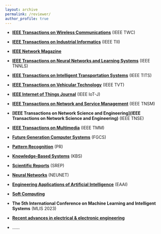 ```yaml
---
layout: archive
permalink: /reviewer/
author_profile: true
---
```

* **[IEEE Transactions on Wireless Communications](https://ieeexplore.ieee.org/xpl/RecentIssue.jsp?punumber=7693)** (IEEE TWC)

* **[IEEE Transactions on Industrial Informatics](https://ieeexplore.ieee.org/xpl/RecentIssue.jsp?punumber=9424)** (IEEE TII)

* **[IEEE Network Magazine](https://ieeexplore.ieee.org/xpl/RecentIssue.jsp?punumber=65)**

* **[IEEE Transactions on Neural Networks and Learning Systems](https://ieeexplore.ieee.org/xpl/RecentIssue.jsp?punumber=5962385)** (IEEE TNNLS)

* **[IEEE Transactions on Intelligent Transportation Systems](https://ieeexplore.ieee.org/xpl/RecentIssue.jsp?punumber=6979)** (IEEE TITS)

* **[IEEE Transactions on Vehicular Technology](https://ieeexplore.ieee.org/xpl/RecentIssue.jsp?punumber=25)** (IEEE TVT)

* **[IEEE Internet of Things Journal](https://ieeexplore.ieee.org/xpl/RecentIssue.jsp?punumber=6488907)** (IEEE IoT-J)

* **[IEEE Transactions on Network and Service Management](https://ieeexplore.ieee.org/xpl/RecentIssue.jsp?punumber=4275028)** (IEEE TNSM)

* **[IEEE Transactions on Network Science and Engineering](IEEE Transactions on Network Science and Engineering)** (IEEE  TNSE)

* **[IEEE Transactions on Multimedia](https://ieeexplore.ieee.org/xpl/RecentIssue.jsp?punumber=6046)** (IEEE TMM)

* **[Future Generation Computer Systems](https://www.sciencedirect.com/journal/future-generation-computer-systems)** (FGCS)

* **[Pattern Recognition](https://www.sciencedirect.com/journal/pattern-recognition)** (PR)

* **[Knowledge-Based Systems](https://www.sciencedirect.com/journal/knowledge-based-systems)** (KBS)

* **[Scientific Reports](https://www.nature.com/srep/)** (SREP)

* **[Neural Networks](https://www.sciencedirect.com/journal/neural-networks)** (NEUNET)

* **[Engineering Applications of Artificial Intelligence](https://www.sciencedirect.com/journal/engineering-applications-of-artificial-intelligence)** (EAAI)

* **[Soft Computing](https://link.springer.com/journal/500?utm_medium=affiliate&utm_source=baidu&utm_content=banner&utm_term=null&utm_campaign=CONR_JRNLS_DEC1_CN_CNPL_00340_HPAUT)**

* **The 5th International Conference on Machine Learning and Intelligent Systems** (MLIS 2023)

* **[Recent advances in electrical & electronic engineering](https://www.benthamscience.com/public/journals/recent-advances-in-electrical-and-electronic-engineering)**

*  ......
